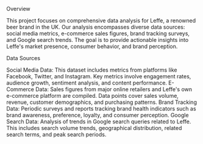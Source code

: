 Overview

This project focuses on comprehensive data analysis for Leffe, a renowned beer brand in the UK. Our analysis encompasses diverse data sources: social media metrics, e-commerce sales figures, brand tracking surveys, and Google search trends. The goal is to provide actionable insights into Leffe's market presence, consumer behavior, and brand perception.

Data Sources

Social Media Data: This dataset includes metrics from platforms like Facebook, Twitter, and Instagram. Key metrics involve engagement rates, audience growth, sentiment analysis, and content performance.
E-Commerce Data: Sales figures from major online retailers and Leffe's own e-commerce platform are compiled. Data points cover sales volume, revenue, customer demographics, and purchasing patterns.
Brand Tracking Data: Periodic surveys and reports tracking brand health indicators such as brand awareness, preference, loyalty, and consumer perception.
Google Search Data: Analysis of trends in Google search queries related to Leffe. This includes search volume trends, geographical distribution, related search terms, and peak search periods.
